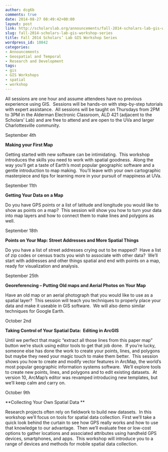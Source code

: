 ```yaml
---
author: dcg6b
comments: true
date: 2014-08-27 08:49:42+00:00
layout: post
link: http://scholarslab.org/announcements/fall-2014-scholars-lab-gis-workshop-series/
slug: fall-2014-scholars-lab-gis-workshop-series
title: Fall 2014 Scholars’ Lab GIS Workshop Series
wordpress_id: 10842
categories:
- Announcements
- Geospatial and Temporal
- Research and Development
tags:
- gis
- GIS Workshops
- spatial
- workshop
---
```


All sessions are one hour and assume attendees have no previous experience using GIS.  Sessions will be hands-on with step-by-step tutorials with expert assistance.  All sessions will be taught on Thursdays from 2PM to 3PM in the Alderman Electronic Classroom, ALD 421 (adjacent to the Scholars’ Lab) and are free to attend and are open to the UVa and larger Charlottesville community.

September 4th

**Making your First Map**

Getting started with new software can be intimidating.  This workshop introduces the skills you need to work with spatial goodness.  Along the way you’ll get a taste of Earth’s most popular geographic software and a gentle introduction to map making.  You’ll leave with your own cartographic masterpiece and tips for learning more in your pursuit of mappiness at UVa.

September 11th

**Getting Your Data on a Map**

Do you have GPS points or a list of latitude and longitude you would like to show as points on a map?  This session will show you how to turn your data into map layers and how to connect them to make lines and polygons as well.

September 18th

**Points on Your Map: Street Addresses and More Spatial Things**

Do you have a list of street addresses crying out to be mapped?  Have a list of zip codes or census tracts you wish to associate with other data?  We’ll start with addresses and other things spatial and end with points on a map, ready for visualization and analysis.

September 25th

**Georeferencing – Putting Old maps and Aerial Photos on Your Map**

Have an old map or an aerial photograph that you would like to use as a spatial layer?  This session will teach you techniques to properly place your data and make it useable in GIS software.  We will also demo similar techniques for Google Earth.

October 2nd

**Taking Control of Your Spatial Data:  Editing in ArcGIS**

Until we perfect that magic “extract all those lines from this paper map” button we’re stuck using editor tools to get that job done.  If you’re lucky, someone else has done the work to create your points, lines, and polygons but maybe they need your magic touch to make them better.  This session shows you how to create and modify vector features in ArcMap, the world’s most popular geographic information systems software.  We’ll explore tools to create new points, lines, and polygons and to edit existing datasets.  At version 10, ArcMap’s editor was revamped introducing new templates, but we’ll keep calm and carry on.

October 9th

**Collecting Your Own Spatial Data **

Research projects often rely on fieldwork to build new datasets.  In this workshop we’ll focus on tools for spatial data collection. First we’ll take a quick look behind the curtain to see how GPS really works and how to use that knowledge to our advantage.  Then we’ll evaluate free or low-cost options to gather locations and associated attributes using handheld GPS devices, smartphones, and apps.  This workshop will introduce you to a range of devices and methods for mobile spatial data collection.
